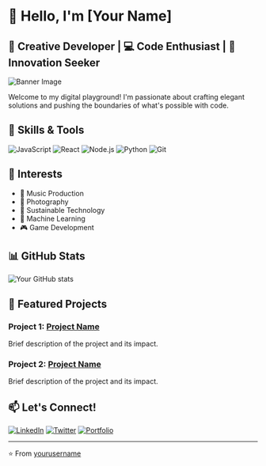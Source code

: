 # 👋 Hello, I'm [Your Name]

## 🎨 Creative Developer | 💻 Code Enthusiast | 🌟 Innovation Seeker

![Banner Image](https://your-banner-image-url.com)

Welcome to my digital playground! I'm passionate about crafting elegant solutions and pushing the boundaries of what's possible with code.

## 🚀 Skills & Tools

![JavaScript](https://img.shields.io/badge/-JavaScript-F7DF1E?style=flat-square&logo=javascript&logoColor=black)
![React](https://img.shields.io/badge/-React-61DAFB?style=flat-square&logo=react&logoColor=black)
![Node.js](https://img.shields.io/badge/-Node.js-339933?style=flat-square&logo=node.js&logoColor=white)
![Python](https://img.shields.io/badge/-Python-3776AB?style=flat-square&logo=python&logoColor=white)
![Git](https://img.shields.io/badge/-Git-F05032?style=flat-square&logo=git&logoColor=white)

## 🎯 Interests

- 🎵 Music Production
- 📸 Photography
- 🌿 Sustainable Technology
- 🧠 Machine Learning
- 🎮 Game Development

## 📊 GitHub Stats

![Your GitHub stats](https://github-readme-stats.vercel.app/api?username=yourusername&show_icons=true&theme=radical)

## 🌟 Featured Projects

### Project 1: [Project Name](https://github.com/yourusername/project1)
Brief description of the project and its impact.

### Project 2: [Project Name](https://github.com/yourusername/project2)
Brief description of the project and its impact.

## 📫 Let's Connect!

[![LinkedIn](https://img.shields.io/badge/-LinkedIn-0077B5?style=flat-square&logo=linkedin&logoColor=white)](https://www.linkedin.com/in/yourusername/)
[![Twitter](https://img.shields.io/badge/-Twitter-1DA1F2?style=flat-square&logo=twitter&logoColor=white)](https://twitter.com/yourusername)
[![Portfolio](https://img.shields.io/badge/-Portfolio-000000?style=flat-square&logo=react&logoColor=white)](https://yourportfolio.com)

---

⭐️ From [yourusername](https://github.com/yourusername)
